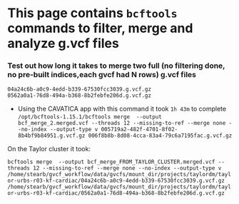 # This page contains `bcftools` commands to filter, merge and analyze g.vcf files 





### Test out how long it takes to merge two full (no filtering done, no pre-built indices,each gvcf had N rows) g.vcf files

```
04a24c6b-a0c9-4edd-b339-67530fcc3039.g.vcf.gz
0562a0a1-76d8-494a-b368-8b2febfe206d.g.vcf.gz
```

- Using the CAVATICA app with this command it took `1h 43m` to complete 
`/opt/bcftools-1.15.1/bcftools merge  --output bcf_merge_2.merged.vcf --threads 12 --missing-to-ref --merge none --no-index --output-type v 005719a2-482f-4701-8f02-8b4bf9b84951.g.vcf.gz 006f8b8b-8d08-4cca-83a4-79c6a7195fac.g.vcf.gz`


On the Taylor cluster it took:


`bcftools merge  --output bcf_merge_FROM_TAYLOR_CLUSTER.merged.vcf --threads 12 --missing-to-ref --merge none --no-index --output-type v /home/stearb/gvcf_workflow/data/gvcfs/mount_dir/projects/taylordm/taylor-urbs-r03-kf-cardiac/04a24c6b-a0c9-4edd-b339-67530fcc3039.g.vcf.gz /home/stearb/gvcf_workflow/data/gvcfs/mount_dir/projects/taylordm/taylor-urbs-r03-kf-cardiac/0562a0a1-76d8-494a-b368-8b2febfe206d.g.vcf.gz`











